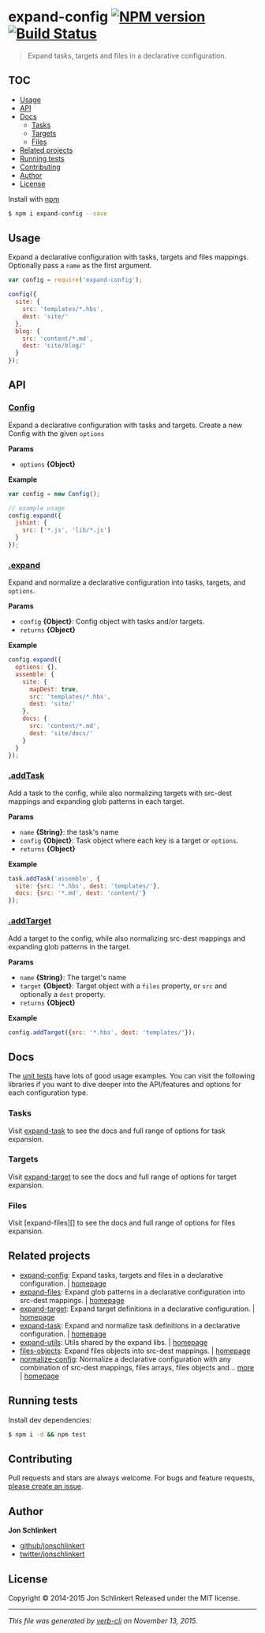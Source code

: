 # expand-config [![NPM version](https://badge.fury.io/js/expand-config.svg)](http://badge.fury.io/js/expand-config)  [![Build Status](https://travis-ci.org/jonschlinkert/expand-config.svg)](https://travis-ci.org/jonschlinkert/expand-config)

> Expand tasks, targets and files in a declarative configuration.

## TOC

- [Usage](#usage)
- [API](#api)
- [Docs](#docs)
  * [Tasks](#tasks)
  * [Targets](#targets)
  * [Files](#files)
- [Related projects](#related-projects)
- [Running tests](#running-tests)
- [Contributing](#contributing)
- [Author](#author)
- [License](#license)

Install with [npm](https://www.npmjs.com/)

```sh
$ npm i expand-config --save
```

## Usage

Expand a declarative configuration with tasks, targets and files mappings. Optionally pass a `name` as the first argument.

```js
var config = require('expand-config');

config({
  site: {
    src: 'templates/*.hbs',
    dest: 'site/'
  },
  blog: {
    src: 'content/*.md',
    dest: 'site/blog/'
  }
});
```

## API

### [Config](index.js#L25)

Expand a declarative configuration with tasks and targets. Create a new Config with the given `options`

**Params**

* `options` **{Object}**

**Example**

```js
var config = new Config();

// example usage
config.expand({
  jshint: {
    src: ['*.js', 'lib/*.js']
  }
});
```

### [.expand](index.js#L71)

Expand and normalize a declarative configuration into tasks, targets, and `options`.

**Params**

* `config` **{Object}**: Config object with tasks and/or targets.
* `returns` **{Object}**

**Example**

```js
config.expand({
  options: {},
  assemble: {
    site: {
      mapDest: true,
      src: 'templates/*.hbs',
      dest: 'site/'
    },
    docs: {
      src: 'content/*.md',
      dest: 'site/docs/'
    }
  }
});
```

### [.addTask](index.js#L108)

Add a task to the config, while also normalizing targets with src-dest mappings and expanding glob patterns in each target.

**Params**

* `name` **{String}**: the task's name
* `config` **{Object}**: Task object where each key is a target or `options`.
* `returns` **{Object}**

**Example**

```js
task.addTask('assemble', {
  site: {src: '*.hbs', dest: 'templates/'},
  docs: {src: '*.md', dest: 'content/'}
});
```

### [.addTarget](index.js#L135)

Add a target to the config, while also normalizing src-dest mappings and expanding glob patterns in the target.

**Params**

* `name` **{String}**: The target's name
* `target` **{Object}**: Target object with a `files` property, or `src` and optionally a `dest` property.
* `returns` **{Object}**

**Example**

```js
config.addTarget({src: '*.hbs', dest: 'templates/'});
```

## Docs

The [unit tests](./test/) have lots of good usage examples. You can visit the following libraries if you want to dive deeper into the API/features and options for each configuration type.

### Tasks

Visit [expand-task](https://github.com/jonschlinkert/expand-task) to see the docs and full range of options for task expansion.

### Targets

Visit [expand-target](https://github.com/jonschlinkert/expand-target) to see the docs and full range of options for target expansion.

### Files

Visit [expand-files][] to see the docs and full range of options for files expansion.

## Related projects

* [expand-config](https://www.npmjs.com/package/expand-config): Expand tasks, targets and files in a declarative configuration. | [homepage](https://github.com/jonschlinkert/expand-config)
* [expand-files](https://www.npmjs.com/package/expand-files): Expand glob patterns in a declarative configuration into src-dest mappings. | [homepage](https://github.com/jonschlinkert/expand-files)
* [expand-target](https://www.npmjs.com/package/expand-target): Expand target definitions in a declarative configuration. | [homepage](https://github.com/jonschlinkert/expand-target)
* [expand-task](https://www.npmjs.com/package/expand-task): Expand and normalize task definitions in a declarative configuration. | [homepage](https://github.com/jonschlinkert/expand-task)
* [expand-utils](https://www.npmjs.com/package/expand-utils): Utils shared by the expand libs. | [homepage](https://github.com/jonschlinkert/expand-utils)
* [files-objects](https://www.npmjs.com/package/files-objects): Expand files objects into src-dest mappings. | [homepage](https://github.com/jonschlinkert/files-objects)
* [normalize-config](https://www.npmjs.com/package/normalize-config): Normalize a declarative configuration with any combination of src-dest mappings, files arrays, files objects and… [more](https://www.npmjs.com/package/normalize-config) | [homepage](https://github.com/jonschlinkert/normalize-config)

## Running tests

Install dev dependencies:

```sh
$ npm i -d && npm test
```

## Contributing

Pull requests and stars are always welcome. For bugs and feature requests, [please create an issue](https://github.com/jonschlinkert/expand-config/issues/new).

## Author

**Jon Schlinkert**

+ [github/jonschlinkert](https://github.com/jonschlinkert)
+ [twitter/jonschlinkert](http://twitter.com/jonschlinkert)

## License

Copyright © 2014-2015 Jon Schlinkert
Released under the MIT license.

***

_This file was generated by [verb-cli](https://github.com/assemble/verb-cli) on November 13, 2015._